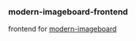 ### modern-imageboard-frontend

frontend for [modern-imageboard](https://github.com/erikoui/modern-imageboard)

